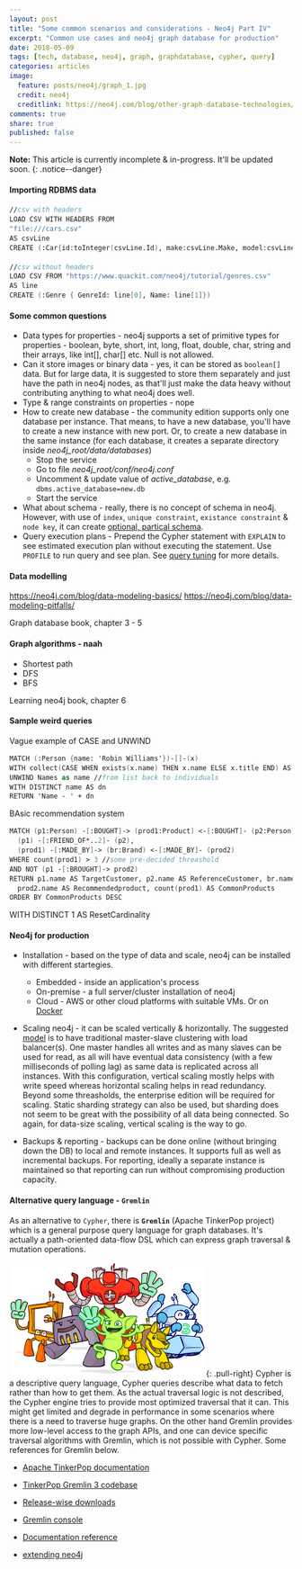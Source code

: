 ```yaml
---
layout: post
title: "Some common scenarios and considerations - Neo4j Part IV"
excerpt: "Common use cases and neo4j graph database for production"
date: 2018-05-09
tags: [tech, database, neo4j, graph, graphdatabase, cypher, query]
categories: articles
image:
  feature: posts/neo4j/graph_1.jpg
  credit: neo4j
  creditlink: https://neo4j.com/blog/other-graph-database-technologies/
comments: true
share: true
published: false
---
```


**Note:** This article is currently incomplete & in-progress. It'll be updated soon.
{: .notice--danger}

#### Importing RDBMS data

```fs
//csv with headers
LOAD CSV WITH HEADERS FROM
"file:///cars.csv"
AS csvLine
CREATE (:Car{id:toInteger(csvLine.Id), make:csvLine.Make, model:csvLine.Model})

//csv without headers
LOAD CSV FROM "https://www.quackit.com/neo4j/tutorial/genres.csv"
AS line
CREATE (:Genre { GenreId: line[0], Name: line[1]})
```

#### Some common questions

* Data types for properties - neo4j supports a set of primitive types for properties - boolean, byte, short, int, long, float, double, char, string and their arrays, like int[], char[] etc. Null is not allowed.
* Can it store images or binary data - yes, it can be stored as `boolean[]` data. But for large data, it is suggested to store them separately and just have the path in neo4j nodes, as that'll just make the data heavy without contributing anything to what neo4j does well.
* Type & range constraints on properties - nope
* How to create new database - the community edition supports only one database per instance. That means, to have a new database, you'll have to create a new instance with new port. Or, to create a new database in the same instance (for each database, it creates a separate directory inside _neo4j_root/data/databases_)
  * Stop the service
  * Go to file _neo4j_root/conf/neo4j.conf_
  * Uncomment & update value of _active_database_, e.g. `dbms.active_database=new.db`
  * Start the service
* What about schema - really, there is no concept of schema in neo4j. However, with use of `index`, `unique constraint`, `existance constraint` & `node key`, it can create [optional, partical schema](https://neo4j.com/docs/developer-manual/current/cypher/schema/).
* Query execution plans - Prepend the Cypher statement with `EXPLAIN` to see estimated execution plan without executing the statement. Use `PROFILE` to run query and see plan. See [query tuning](https://neo4j.com/docs/developer-manual/current/cypher/query-tuning/) for more details.

#### Data modelling

https://neo4j.com/blog/data-modeling-basics/
https://neo4j.com/blog/data-modeling-pitfalls/

Graph database book, chapter 3 - 5

#### Graph algorithms - naah

* Shortest path
* DFS
* BFS

Learning neo4j book, chapter 6

#### Sample weird queries

Vague example of CASE and UNWIND

```fsharp
MATCH (:Person {name: 'Robin Williams'})-[]-(x)
WITH collect(CASE WHEN exists(x.name) THEN x.name ELSE x.title END) AS Names
UNWIND Names as name //from list back to individuals
WITH DISTINCT name AS dn
RETURN 'Name - ' + dn
```

BAsic recommendation system

```fsharp
MATCH (p1:Person) -[:BOUGHT]-> (prod1:Product) <-[:BOUGHT]- (p2:Person) -[:BOUGHT]-> (prod2:Product),
  (p1) -[:FRIEND_OF*..2]- (p2),
  (prod1) -[:MADE_BY]-> (br:Brand) <-[:MADE_BY]- (prod2)
WHERE count(prod1) > 3 //some pre-decided threashold
AND NOT (p1 -[:BROUGHT]-> prod2)
RETURN p1.name AS TargetCustomer, p2.name AS ReferenceCustomer, br.name AS Brand,
  prod2.name AS Recommendedproduct, count(prod1) AS CommonProducts
ORDER BY CommonProducts DESC
```

WITH DISTINCT 1 AS ResetCardinality

#### Neo4j for production

* Installation - based on the type of data and scale, neo4j can be installed with different startegies.
  * Embedded - inside an application's process
  * On-premise - a full server/cluster installation of neo4j
  * Cloud - AWS or other cloud platforms with suitable VMs. Or on [Docker](https://neo4j.com/developer/docker/)

* Scaling neo4j - it can be scaled vertically & horizontally. The suggested [model](https://neo4j.com/blog/graphs-to-production-at-scale/) is to have traditional master-slave clustering with load balancer(s). One master handles all writes and as many slaves can be used for read, as all will have eventual data consistency (with a few milliseconds of polling lag) as same data is replicated across all instances. With this configuration, vertical scaling mostly helps with write speed whereas horizontal scaling helps in read redundancy. Beyond some threasholds, the enterprise edition will be required for scaling. Static sharding strategy can also be used, but sharding does not seem to be great with the possibility of all data being connected. So again, for data-size scaling, vertical scaling is the way to go.

* Backups & reporting - backups can be done online (without bringing down the DB) to local and remote instances. It supports full as well as incremental backups. For reporting, ideally a separate instance is maintained so that reporting can run without compromising production capacity.

#### Alternative query language - `Gremlin`

As an alternative to `Cypher`, there is **`Gremlin`** (Apache TinkerPop project) which is a general purpose query language for graph databases. It's actually a path-oriented data-flow DSL which can express graph traversal & mutation operations.

![image-right](/images/posts/neo4j/gremlins.png){: .pull-right}
Cypher is a descriptive query language, Cypher queries describe what data to fetch rather than how to get them. As the actual traversal logic is not described, the Cypher engine tries to provide most optimized traversal that it can. This might get limited and degrade in performance in some scenarios where there is a need to traverse huge graphs. On the other hand Gremlin provides more low-level access to the graph APIs, and one can device specific traversal algorithms with Gremlin, which is not possible with Cypher. Some references for Gremlin below.

* [Apache TinkerPop documentation](http://tinkerpop.apache.org/docs/current/reference/)
* [TinkerPop Gremlin 3 codebase](https://github.com/apache/tinkerpop)
* [Release-wise downloads](http://tinkerpop.apache.org/downloads.html)
* [Gremlin console](http://tinkerpop.apache.org/docs/current/tutorials/the-gremlin-console/)
* [Documentation reference](http://docs.janusgraph.org/latest/gremlin.html)

* [extending neo4j](https://neo4j.com/docs/java-reference/current/#server-extending)